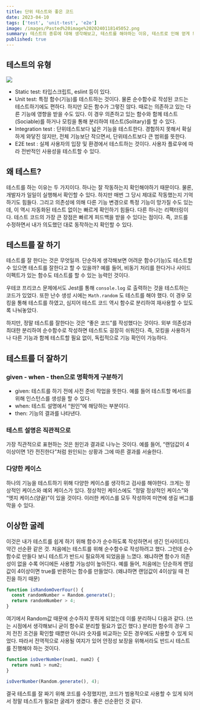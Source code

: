 ```yaml
---
title: 단위 테스트와 좋은 코드
date: 2023-04-10
tags: ['test', 'unit-test', 'e2e']
image: /images/Pasted%20image%2020240118145052.png
summary: 테스트의 종류에 대해 생각해보고, 테스트를 해야하는 이유, 테스트로 인해 얻게 되는 것들에 대해서 정리했습니다.
published: true
---
```


## 테스트의 유형

![](images/Pasted%20image%2020240118145052.webp)

- Static test: 타입스크립트, eslint 등이 있다.
- Unit test: 특정 함수(기능)를 테스트하는 것이다. 물론 순수함수로 작성된 코드는 테스트하기에도 편하다. 하지만 모든 함수가 그렇진 않다. 때로는 의존하고 있는 다른 기능에 영향을 받을 수도 있다. 이 경우 의존하고 있는 함수와 함께 테스트(Sociable)를 하거나 모킹을 통해 분리하여 테스트(Solitary)를 할 수 있다.
- Integration test : 단위테스트보다 넓은 기능을 테스트한다. 경험하지 못해서 확실하게 와닿진 않지만, 전체 기능보단 작으면서, 단위테스트보다 큰 범위를 뜻한다.
- E2E test : 실제 사용자의 입장 및 환경에서 테스트하는 것이다. 사용자 플로우에 따라 전반적인 사용성을 테스트할 수 있다.

## 왜 테스트?

테스트를 하는 이유는 두 가지이다. 하나는 잘 작동하는지 확인해야하기 때문이다. 물론, 개발자가 일일이 실행해서 확인할 수 있다. 하지만 매번 그 당시 제대로 작동했는지 기억하기도 힘들다. 그리고 의존성에 의해 다른 기능 변경으로 특정 기능이 망가질 수도 있는데, 이 역시 자동화된 테스트 없이는 빠르게 확인하기 힘들다. 다른 하나는 리팩터링이다. 테스트 코드의 가장 큰 장점은 빠르게 피드백을 받을 수 있다는 점이다. 즉, 코드를 수정하면서 내가 의도했던 대로 동작하는지 확인할 수 있다.

## 테스트를 잘 하기

테스트를 잘 한다는 것은 무엇일까. 단순하게 생각해보면 어려운 함수(기능)도 테스트할 수 있으면 테스트를 잘한다고 할 수 있을까? 예를 들어, 비동기 처리를 한다거나 사이드 이펙트가 있는 함수도 테스트를 할 수 있는 능력인 것이다.

우테코 프리코스 문제에서도 Jest를 통해 `console.log` 로 출력하는 것을 테스트하는 코드가 있었다. 또한 난수 생성 시에는 `Math.random` 도 테스트를 해야 했다. 이 경우 모킹을 통해 테스트를 하였고, 심지어 테스트 코드 역시 함수로 분리하여 재사용할 수 있도록 나눠놓았다.

하지만, 정말 테스트를 잘한다는 것은 “좋은 코드”를 작성했다는 것이다. 외부 의존성과 최대한 분리하여 순수함수로 작성하면 테스트도 굉장히 쉬워진다. 즉, 모킹을 사용하거나 다른 기능과 함께 테스트할 필요 없이, 독립적으로 기능 확인이 가능하다.

## 테스트를 더 잘하기

### given - when - then으로 명확하게 구분하기

- given: 테스트를 하기 전에 사전 준비 작업을 뜻한다. 예를 들어 테스트할 메서드를 위해 인스턴스를 생성을 할 수 있다.
- when: 테스트 설명에서 “원인”에 해당하는 부분이다.
- then: 기능의 결과를 나타낸다.

### 테스트 설명은 직관적으로

가장 직관적으로 표현하는 것은 원인과 결과로 나누는 것이다. 예를 들어, “랜덤값이 4이상이면 1칸 전진한다”처럼 원인되는 상황과 그에 따른 결과를 서술한다.

### 다양한 케이스

하나의 기능을 테스트하기 위해 다양한 케이스를 생각하고 검사를 해야한다. 크게는 정상적인 케이스와 예외 케이스가 있다. 정상적인 케이스에도 “정말 정상적인 케이스”와 “엣지 케이스(양끝)”이 있을 것이다. 이러한 케이스를 모두 작성하여 미연에 생길 버그를 막을 수 있다.

## 이상한 굴레

이것은 내가 테스트를 쉽게 하기 위해 함수가 순수하도록 작성하면서 생긴 인사이트다. 약간 선순환 같은 것. 처음에는 테스트를 위해 순수함수로 작성하려고 했다. 그런데 순수함수로 만들다 보니 테스트가 반드시 필요하게 되었음을 느꼈다. 왜냐하면 함수가 의존성이 없을 수록 어디에든 사용할 가능성이 높아진다. 예를 들어, 처음에는 단순하게 랜덤값이 4이상이면 true를 반환하는 함수를 만들었다. (왜냐하면 랜덤값이 4이상일 때 전진을 하기 때문)

```jsx
function isRandomOverFour() {
  const randomNumber = Random.generate();
  return randomNumber > 4;
}
```

여기에서 Random값 때문에 순수하지 못하게 되었는데 이를 분리하니 다음과 같다. (쓰는 시점에서 생각해보니 굳이 함수로 분리할 필요가 없긴 했다.) 분리한 함수의 경우 그저 전진 조건을 확인할 때뿐만 아니라 숫자를 비교하는 모든 경우에도 사용할 수 있게 되었다. 따라서 전역적으로 사용될 여지가 있어 안정성 보장을 위해서라도 반드시 테스트를 진행해야 하는 것이다.

```jsx
function isOverNumber(num1, num2) {
  return num1 > num2;
}

isOverNumber(Random.generate(), 4);
```

결국 테스트를 잘 짜기 위해 코드를 수정했지만, 코드가 범용적으로 사용할 수 있게 되어서 정말 테스트가 필요한 굴레가 생겼다. 좋은 선순환인 것 같다.
